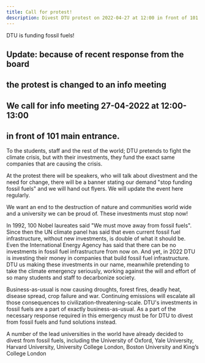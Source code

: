 ```yaml
---
title: Call for protest!
description: Divest DTU protest on 2022-04-27 at 12:00 in front of 101 main entrance
---
```


DTU is funding fossil fuels!

## Update: because of recent response from the board
## the protest is changed to an info meeting
## We call for info meeting 27-04-2022 at 12:00-13:00
## in front of 101 main entrance.

To the students, staff and the rest of the world; DTU pretends to fight the climate crisis, but with their investments, they fund the exact same companies that are causing the crisis.

At the protest there will be speakers, who will talk about divestment and the need for change, there will be a banner stating our demand "stop funding fossil fuels" and we will hand out flyers. We will update the event here regularly.

We want an end to the destruction of nature and communities world wide and a university we can be proud of. These investments must stop now!

In 1992, 100 Nobel laureates said "We must move away from fossil fuels". Since then the UN climate panel has said that even current fossil fuel infrastructure, without new investments, is double of what it should be. Even the International Energy Agency has said that there can be no investments in fossil fuel infrastructure from now on.
And yet, in 2022 DTU is investing their money in companies that build fossil fuel infrastructure. DTU us making these investments in our name, meanwhile pretending to take the climate emergency seriously, working against the will and effort of so many students and staff to decarbonize society.

Business-as-usual is now causing droughts, forest fires, deadly heat, disease spread, crop failure and war.
Continuing emissions will escalate all those consequences to civilization-threatening-scale.
DTU's investments in fossil fuels are a part of exactly business-as-usual. As a part of the necessary response required in this emergency must be for DTU to divest from fossil fuels and fund solutions instead.

A number of the lead universities in the world have already decided to divest from fossil fuels, including the University of Oxford, Yale University, Harvard University, University College London, Boston University and King’s College London

